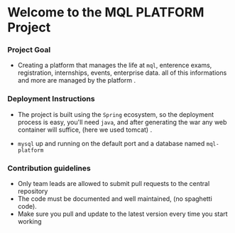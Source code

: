 # Welcome to the MQL PLATFORM Project

### Project Goal

- Creating a platform that manages the life at `mql`, enterence exams, registration, internships, events, enterprise data. all of this informations and more
are managed by the platform .

### Deployment Instructions

- The project is built using the `Spring` ecosystem, so the deployment process is easy, you'll need `java`, and after 
generating the war any web container will suffice, (here we used tomcat) .

- `mysql` up and running on the default port and a database named `mql-platform`
### Contribution guidelines

- Only team leads are allowed to submit pull requests to the central repository
- The code must be documented and well maintained, (no spaghetti code).
- Make sure you pull and update to the latest version every time you start working
